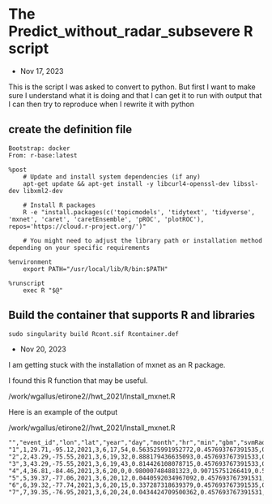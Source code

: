 # The Predict_without_radar_subsevere R script 

* Nov 17, 2023

This is the script I was asked to convert to python.  But first I want to make sure I understand what it is doing and that I can get it to run with output that I can then try to reproduce when I rewrite it with python

## create the definition file

```
Bootstrap: docker
From: r-base:latest

%post
    # Update and install system dependencies (if any)
    apt-get update && apt-get install -y libcurl4-openssl-dev libssl-dev libxml2-dev

    # Install R packages
    R -e "install.packages(c('topicmodels', 'tidytext', 'tidyverse', 'mxnet', 'caret', 'caretEnsemble', 'pROC', 'plotROC'), repos='https://cloud.r-project.org/')"

    # You might need to adjust the library path or installation method depending on your specific requirements

%environment
    export PATH="/usr/local/lib/R/bin:$PATH"

%runscript
    exec R "$@"
```

## Build the container that supports R and libraries 

```
sudo singularity build Rcont.sif Rcontainer.def
```

* Nov 20, 2023

I am getting stuck with the installation of mxnet as an R package.  


I found this R function that may be useful.

/work/wgallus/etirone2//hwt_2021/Install_mxnet.R

Here is an example of the output 

/work/wgallus/etirone2//hwt_2021/Install_mxnet.R 

```
"","event_id","lon","lat","year","day","month","hr","min","gbm","svmRadial","mxnetAdam","stack_glm","stack_rf","avg_ens","indicator_text","magnitude"
"1",1,29.71,-95.12,2021,3,6,17,54,0.563525991952772,0.457693767391535,0.544641077518463,0.521096178761409,0.636,0.52195361228759,0,NA
"2",2,43.29,-75.55,2021,3,6,19,32,0.888179436635093,0.457693767391533,0.632675409317017,0.675679008671722,0.616,0.659516204447881,0,NA
"3",3,43.29,-75.55,2021,3,6,19,43,0.814426108078715,0.457693767391533,0.63165682554245,0.655569472256434,0.628,0.634592233670899,0,NA
"4",4,36.81,-84.46,2021,3,6,20,0,0.980007484881323,0.90715751266419,0.550599217414856,0.791688204830374,0.896,0.812588071653456,0,NA
"5",5,39.37,-77.06,2021,3,6,20,12,0.0440592034967092,0.457693767391531,0.60288143157959,0.412172883957917,0.286,0.368211467489277,0,NA
"6",6,39.32,-77.74,2021,3,6,20,15,0.337287318639379,0.457693767391535,0.599424660205841,0.495423986526557,0.6,0.464801915412252,0,NA
"7",7,39.35,-76.95,2021,3,6,20,24,0.0434424709500362,0.457693767391531,0.601368248462677,0.410891955824544,0.308,0.367501495601415,0,NA
```